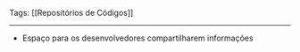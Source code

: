 
Tags: [[Repositórios de Códigos]]

----

- Espaço para os desenvolvedores compartilharem informações